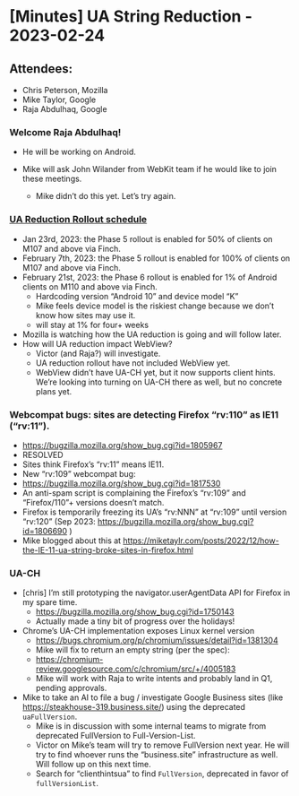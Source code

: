 # [Minutes] UA String Reduction - 2023-02-24

## Attendees:

* Chris Peterson, Mozilla
* Mike Taylor, Google
* Raja Abdulhaq, Google

### Welcome Raja Abdulhaq!
  * He will be working on Android.

* Mike will ask John Wilander from WebKit team if he would like to join these meetings.
  * Mike didn’t do this yet. Let’s try again.

### [UA Reduction Rollout schedule](https://www.chromium.org/updates/ua-reduction/#updates)
  * Jan 23rd, 2023: the Phase 5 rollout is enabled for 50% of clients on M107 and above via Finch.
  * February 7th, 2023: the Phase 5 rollout is enabled for 100% of clients on M107 and above via Finch.
  * February 21st, 2023: the Phase 6 rollout is enabled for 1% of Android clients on M110 and above via Finch.
    * Hardcoding version “Android 10” and device model “K”
    * Mike feels device model is the riskiest change because we don’t know how sites may use it.
    * will stay at 1% for four+ weeks
  * Mozilla is watching how the UA reduction is going and will follow later.
  * How will UA reduction impact WebView?
    * Victor (and Raja?) will investigate.
    * UA reduction rollout have not included WebView yet.
    * WebView didn’t have UA-CH yet, but it now supports client hints. We’re looking into turning on UA-CH there as well, but no concrete plans yet.

### Webcompat bugs: sites are detecting Firefox “rv:110” as IE11 (“rv:11”).
  * https://bugzilla.mozilla.org/show_bug.cgi?id=1805967 
  * RESOLVED
  * Sites think Firefox’s “rv:11” means IE11.
  * New “rv:109” webcompat bug:
  * https://bugzilla.mozilla.org/show_bug.cgi?id=1817530 
  * An anti-spam script is complaining the Firefox’s “rv:109” and “Firefox/110”+ versions doesn’t match.
  * Firefox is temporarily freezing its UA’s “rv:NNN” at “rv:109” until version “rv:120” (Sep 2023: https://bugzilla.mozilla.org/show_bug.cgi?id=1806690 )
  * Mike blogged about this at https://miketaylr.com/posts/2022/12/how-the-IE-11-ua-string-broke-sites-in-firefox.html 

### UA-CH
  * [chris] I’m still prototyping the navigator.userAgentData API for Firefox in my spare time.
    * https://bugzilla.mozilla.org/show_bug.cgi?id=1750143 
    * Actually made a tiny bit of progress over the holidays!
  * Chrome’s UA-CH implementation exposes Linux kernel version
    * https://bugs.chromium.org/p/chromium/issues/detail?id=1381304
    * Mike will fix to return an empty string (per the spec):
    * https://chromium-review.googlesource.com/c/chromium/src/+/4005183 
    * Mike will work with Raja to write intents and probably land in Q1, pending approvals.
  * Mike to take an AI to file a bug / investigate Google Business sites (like https://steakhouse-319.business.site/) using the deprecated `uaFullVersion`.
    * Mike is in discussion with some internal teams to migrate from deprecated FullVersion to Full-Version-List.
    * Victor on Mike’s team will try to remove FullVersion next year. He will try to find whoever runs the “business.site” infrastructure as well. Will follow up on this next time.
    * Search for “clienthintsua” to find `FullVersion`, deprecated in favor of `fullVersionList`.




